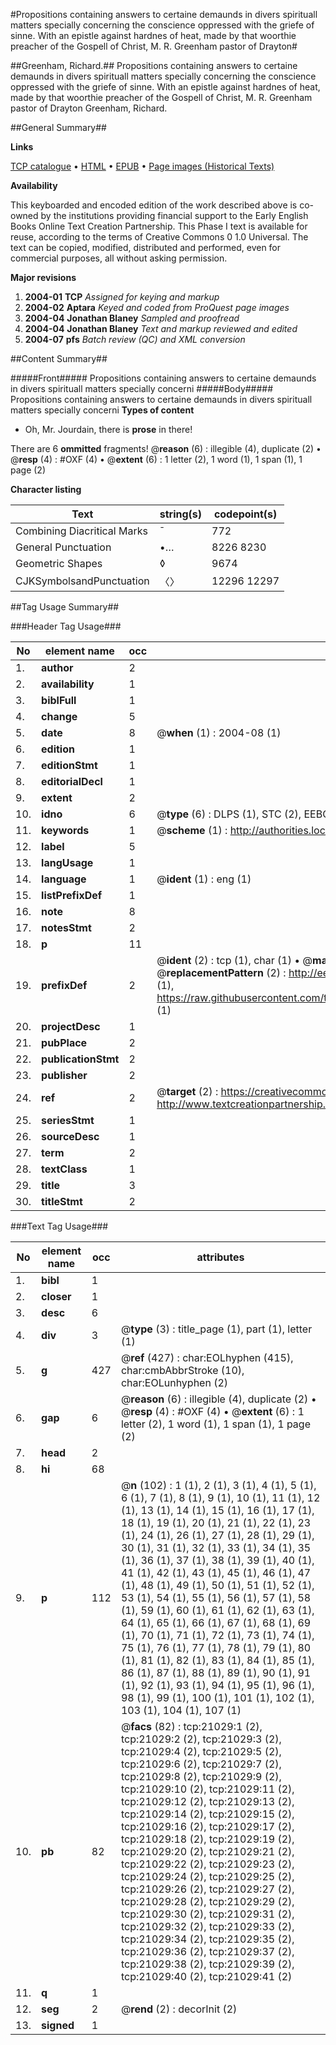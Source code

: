 #Propositions containing answers to certaine demaunds in divers spirituall matters specially concerning the conscience oppressed with the griefe of sinne. With an epistle against hardnes of heat, made by that woorthie preacher of the Gospell of Christ, M. R. Greenham pastor of Drayton#

##Greenham, Richard.##
Propositions containing answers to certaine demaunds in divers spirituall matters specially concerning the conscience oppressed with the griefe of sinne. With an epistle against hardnes of heat, made by that woorthie preacher of the Gospell of Christ, M. R. Greenham pastor of Drayton
Greenham, Richard.

##General Summary##

**Links**

[TCP catalogue](http://www.ota.ox.ac.uk/tcp/)  • 
[HTML](http://tei.it.ox.ac.uk/tcp/Texts-HTML/free/A02/A02182.html)  • 
[EPUB](http://tei.it.ox.ac.uk/tcp/Texts-EPUB/free/A02/A02182.epub) • 
[Page images (Historical Texts)](https://data.historicaltexts.jisc.ac.uk/view?pubId=eebo-99855534e&pageId=eebo-99855534e-21029-1)

**Availability**

This keyboarded and encoded edition of the
	       work described above is co-owned by the institutions
	       providing financial support to the Early English Books
	       Online Text Creation Partnership. This Phase I text is
	       available for reuse, according to the terms of Creative
	       Commons 0 1.0 Universal. The text can be copied,
	       modified, distributed and performed, even for
	       commercial purposes, all without asking permission.

**Major revisions**

1. __2004-01__ __TCP__ *Assigned for keying and markup*
1. __2004-02__ __Aptara__ *Keyed and coded from ProQuest page images*
1. __2004-04__ __Jonathan Blaney__ *Sampled and proofread*
1. __2004-04__ __Jonathan Blaney__ *Text and markup reviewed and edited*
1. __2004-07__ __pfs__ *Batch review (QC) and XML conversion*

##Content Summary##

#####Front#####
Propositions containing answers to certaine demaunds in divers spirituall matters specially concerni
#####Body#####
Propositions containing answers to certaine demaunds in divers spirituall matters specially concerni
**Types of content**

  * Oh, Mr. Jourdain, there is **prose** in there!

There are 6 **ommitted** fragments! 
 @__reason__ (6) : illegible (4), duplicate (2)  •  @__resp__ (4) : #OXF (4)  •  @__extent__ (6) : 1 letter (2), 1 word (1), 1 span (1), 1 page (2)

**Character listing**


|Text|string(s)|codepoint(s)|
|---|---|---|
|Combining             Diacritical Marks|̄|772|
|General Punctuation|•…|8226 8230|
|Geometric Shapes|◊|9674|
|CJKSymbolsandPunctuation|〈〉|12296 12297|

##Tag Usage Summary##

###Header Tag Usage###

|No|element name|occ|attributes|
|---|---|---|---|
|1.|__author__|2||
|2.|__availability__|1||
|3.|__biblFull__|1||
|4.|__change__|5||
|5.|__date__|8| @__when__ (1) : 2004-08 (1)|
|6.|__edition__|1||
|7.|__editionStmt__|1||
|8.|__editorialDecl__|1||
|9.|__extent__|2||
|10.|__idno__|6| @__type__ (6) : DLPS (1), STC (2), EEBO-CITATION (1), PROQUEST (1), VID (1)|
|11.|__keywords__|1| @__scheme__ (1) : http://authorities.loc.gov/ (1)|
|12.|__label__|5||
|13.|__langUsage__|1||
|14.|__language__|1| @__ident__ (1) : eng (1)|
|15.|__listPrefixDef__|1||
|16.|__note__|8||
|17.|__notesStmt__|2||
|18.|__p__|11||
|19.|__prefixDef__|2| @__ident__ (2) : tcp (1), char (1)  •  @__matchPattern__ (2) : ([0-9\-]+):([0-9IVX]+) (1), (.+) (1)  •  @__replacementPattern__ (2) : http://eebo.chadwyck.com/downloadtiff?vid=$1&page=$2 (1), https://raw.githubusercontent.com/textcreationpartnership/Texts/master/tcpchars.xml#$1 (1)|
|20.|__projectDesc__|1||
|21.|__pubPlace__|2||
|22.|__publicationStmt__|2||
|23.|__publisher__|2||
|24.|__ref__|2| @__target__ (2) : https://creativecommons.org/publicdomain/zero/1.0/ (1), http://www.textcreationpartnership.org/docs/. (1)|
|25.|__seriesStmt__|1||
|26.|__sourceDesc__|1||
|27.|__term__|2||
|28.|__textClass__|1||
|29.|__title__|3||
|30.|__titleStmt__|2||


###Text Tag Usage###

|No|element name|occ|attributes|
|---|---|---|---|
|1.|__bibl__|1||
|2.|__closer__|1||
|3.|__desc__|6||
|4.|__div__|3| @__type__ (3) : title_page (1), part (1), letter (1)|
|5.|__g__|427| @__ref__ (427) : char:EOLhyphen (415), char:cmbAbbrStroke (10), char:EOLunhyphen (2)|
|6.|__gap__|6| @__reason__ (6) : illegible (4), duplicate (2)  •  @__resp__ (4) : #OXF (4)  •  @__extent__ (6) : 1 letter (2), 1 word (1), 1 span (1), 1 page (2)|
|7.|__head__|2||
|8.|__hi__|68||
|9.|__p__|112| @__n__ (102) : 1 (1), 2 (1), 3 (1), 4 (1), 5 (1), 6 (1), 7 (1), 8 (1), 9 (1), 10 (1), 11 (1), 12 (1), 13 (1), 14 (1), 15 (1), 16 (1), 17 (1), 18 (1), 19 (1), 20 (1), 21 (1), 22 (1), 23 (1), 24 (1), 26 (1), 27 (1), 28 (1), 29 (1), 30 (1), 31 (1), 32 (1), 33 (1), 34 (1), 35 (1), 36 (1), 37 (1), 38 (1), 39 (1), 40 (1), 41 (1), 42 (1), 43 (1), 45 (1), 46 (1), 47 (1), 48 (1), 49 (1), 50 (1), 51 (1), 52 (1), 53 (1), 54 (1), 55 (1), 56 (1), 57 (1), 58 (1), 59 (1), 60 (1), 61 (1), 62 (1), 63 (1), 64 (1), 65 (1), 66 (1), 67 (1), 68 (1), 69 (1), 70 (1), 71 (1), 72 (1), 73 (1), 74 (1), 75 (1), 76 (1), 77 (1), 78 (1), 79 (1), 80 (1), 81 (1), 82 (1), 83 (1), 84 (1), 85 (1), 86 (1), 87 (1), 88 (1), 89 (1), 90 (1), 91 (1), 92 (1), 93 (1), 94 (1), 95 (1), 96 (1), 98 (1), 99 (1), 100 (1), 101 (1), 102 (1), 103 (1), 104 (1), 107 (1)|
|10.|__pb__|82| @__facs__ (82) : tcp:21029:1 (2), tcp:21029:2 (2), tcp:21029:3 (2), tcp:21029:4 (2), tcp:21029:5 (2), tcp:21029:6 (2), tcp:21029:7 (2), tcp:21029:8 (2), tcp:21029:9 (2), tcp:21029:10 (2), tcp:21029:11 (2), tcp:21029:12 (2), tcp:21029:13 (2), tcp:21029:14 (2), tcp:21029:15 (2), tcp:21029:16 (2), tcp:21029:17 (2), tcp:21029:18 (2), tcp:21029:19 (2), tcp:21029:20 (2), tcp:21029:21 (2), tcp:21029:22 (2), tcp:21029:23 (2), tcp:21029:24 (2), tcp:21029:25 (2), tcp:21029:26 (2), tcp:21029:27 (2), tcp:21029:28 (2), tcp:21029:29 (2), tcp:21029:30 (2), tcp:21029:31 (2), tcp:21029:32 (2), tcp:21029:33 (2), tcp:21029:34 (2), tcp:21029:35 (2), tcp:21029:36 (2), tcp:21029:37 (2), tcp:21029:38 (2), tcp:21029:39 (2), tcp:21029:40 (2), tcp:21029:41 (2)|
|11.|__q__|1||
|12.|__seg__|2| @__rend__ (2) : decorInit (2)|
|13.|__signed__|1||
